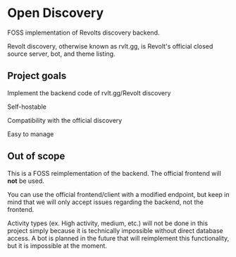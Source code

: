 # Open Discovery

FOSS implementation of Revolts discovery backend.

Revolt discovery, otherwise known as rvlt.gg, is Revolt's official closed source server, bot, and theme listing.

## Project goals

Implement the backend code of rvlt.gg/Revolt discovery

Self-hostable

Compatibility with the official discovery

Easy to manage

## Out of scope

This is a FOSS reimplementation of the backend. The official frontend will **not** be used.

You can use the official frontend/client with a modified endpoint, but keep in mind that we will only accept issues regarding the backend, not the frontend.

Activity types (ex. High activity, medium, etc.) will not be done in this project simply because it is technically impossible without direct database access.
A bot is planned in the future that will reimplement this functionality, but it is impossible at the moment.